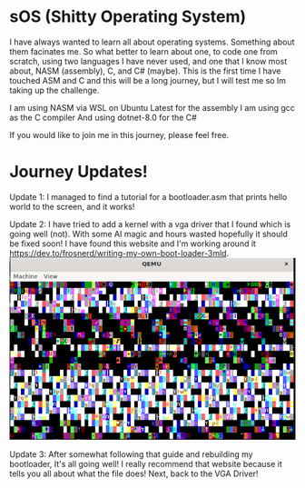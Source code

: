 # sOS (Shitty Operating System)

I have always wanted to learn all about operating systems. Something about them facinates me. So what better to learn about one, to code one from scratch, using two languages I have never used, and one that I know most about, NASM (assembly), C, and C# (maybe). This is the first time I have touched ASM and C and this will be a long journey, but I will test me so Im taking up the challenge.

I am using NASM via WSL on Ubuntu Latest for the assembly
I am using gcc as the C compiler
And using dotnet-8.0 for the C#

If you would like to join me in this journey, please feel free.

# Journey Updates!

Update 1: I managed to find a tutorial for a bootloader.asm that prints hello world to the screen, and it works!

Update 2: I have tried to add a kernel with a vga driver that I found which is going well (not). With some AI magic and hours wasted hopefully it should be fixed soon! I have found this website and I'm working around it https://dev.to/frosnerd/writing-my-own-boot-loader-3mld.
![alt text](image.png)

Update 3: After somewhat following that guide and rebuilding my bootloader, It's all going well! I really recommend that website because it tells you all about what the file does! Next, back to the VGA Driver!
